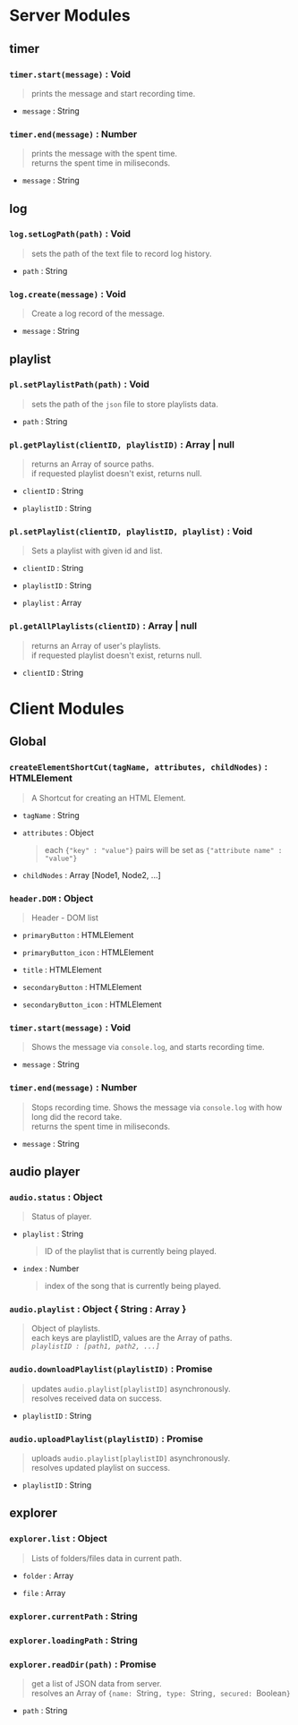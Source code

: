 # Server Modules

## timer

### `timer.start(message)` : Void

> prints the message and start recording time.

- `message` : String


### `timer.end(message)` : Number

> prints the message with the spent time.  
returns the spent time in miliseconds.

- `message` : String


## log

### `log.setLogPath(path)` : Void

> sets the path of the text file to record log history.

- `path` : String


### `log.create(message)` : Void

> Create a log record of the message.

- `message` : String


## playlist

### `pl.setPlaylistPath(path)` : Void

> sets the path of the `json` file to store playlists data.

- `path` : String


### `pl.getPlaylist(clientID, playlistID)` : Array | null

> returns an Array of source paths.  
if requested playlist doesn't exist, returns null.

- `clientID` : String

- `playlistID` : String


### `pl.setPlaylist(clientID, playlistID, playlist)` : Void

> Sets a playlist with given id and list.

- `clientID` : String

- `playlistID` : String

- `playlist` : Array


### `pl.getAllPlaylists(clientID)` : Array | null

> returns an Array of user's playlists.  
if requested playlist doesn't exist, returns null.

- `clientID` : String



# Client Modules

## Global

### `createElementShortCut(tagName, attributes, childNodes)` : HTMLElement

> A Shortcut for creating an HTML Element.

- `tagName` : String

- `attributes` : Object
    > each `{"key" : "value"}` pairs will be set as `{"attribute name" : "value"}`

- `childNodes` : Array [Node1, Node2, ...]

### `header.DOM` : Object

> Header - DOM list 

- `primaryButton` : HTMLElement

- `primaryButton_icon` : HTMLElement

- `title` : HTMLElement

- `secondaryButton` : HTMLElement

- `secondaryButton_icon` : HTMLElement

### `timer.start(message)` : Void

> Shows the message via `console.log`, and starts recording time.

- `message` : String

### `timer.end(message)` : Number

> Stops recording time. Shows the message via `console.log` with how long did the record take.  
returns the spent time in miliseconds.

- `message` : String


## audio player

### `audio.status` : Object

> Status of player.

- `playlist` : String

    > ID of the playlist that is currently being played.

- `index` : Number

    > index of the song that is currently being played.



### `audio.playlist` : Object { String : Array }

> Object of playlists.  
each keys are playlistID, values are the Array of paths.  
*`playlistID : [path1, path2, ...]`*


### `audio.downloadPlaylist(playlistID)` : Promise

> updates `audio.playlist[playlistID]` asynchronously.    
resolves received data on success.

- `playlistID` : String

### `audio.uploadPlaylist(playlistID)` : Promise

> uploads `audio.playlist[playlistID]` asynchronously.    
resolves updated playlist on success.

- `playlistID` : String


## explorer

### `explorer.list` : Object

> Lists of folders/files data in current path.

- `folder` : Array

- `file` : Array


### `explorer.currentPath` : String

### `explorer.loadingPath` : String


### `explorer.readDir(path)` : Promise

> get a list of JSON data from server.  
resolves an Array of `{name: `String`, type: `String`, secured: `Boolean`}`

- `path` : String
